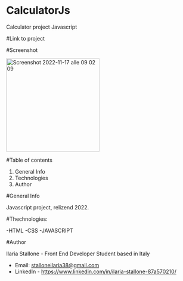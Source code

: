 # CalculatorJs

Calculator project Javascript

#Link to project 

#Screenshot

<img width= 250 alt="Screenshot 2022-11-17 alle 09 02 09" src="https://user-images.githubusercontent.com/100319112/202520785-9225134b-0351-473e-9218-ead682434226.png">

#Table of contents

1. General Info
2. Technologies
3. Author

#General Info

Javascript project, relizend 2022.

#Thechnologies:

-HTML
-CSS
-JAVASCRIPT

#Author

Ilaria Stallone - Front End Developer Student based in Italy
* Email: stalloneilaria38@gmail.com
* LinkedIn - https://www.linkedin.com/in/ilaria-stallone-87a570210/ 

